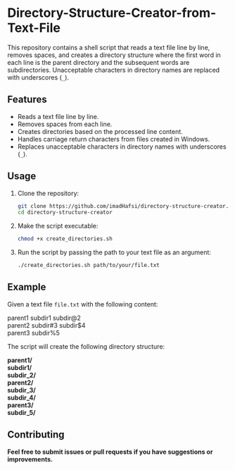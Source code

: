 # Directory-Structure-Creator-from-Text-File

This repository contains a shell script that reads a text file line by line, removes spaces, and creates a directory structure where the first word in each line is the parent directory and the subsequent words are subdirectories. Unacceptable characters in directory names are replaced with underscores (`_`).

## Features
- Reads a text file line by line.
- Removes spaces from each line.
- Creates directories based on the processed line content.
- Handles carriage return characters from files created in Windows.
- Replaces unacceptable characters in directory names with underscores (`_`).

## Usage

1. Clone the repository:
    ```sh
    git clone https://github.com/imadHafsi/directory-structure-creator.git
    cd directory-structure-creator
    ```

2. Make the script executable:
    ```sh
    chmod +x create_directories.sh
    ```

3. Run the script by passing the path to your text file as an argument:
    ```sh
    ./create_directories.sh path/to/your/file.txt
    ```

## Example

Given a text file `file.txt` with the following content:  

parent1 subdir1 subdir@2  
parent2 subdir#3 subdir$4  
parent3 subdir%5  

The script will create the following directory structure:

<b>parent1/<b/>  
    subdir1/  
    subdir_2/  
parent2/  
    subdir_3/  
    subdir_4/  
parent3/  
    subdir_5/  

## Contributing

Feel free to submit issues or pull requests if you have suggestions or improvements.
